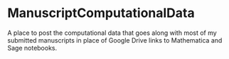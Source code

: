 # ManuscriptComputationalData
A place to post the computational data that goes along with most of my submitted manuscripts in place of Google Drive links to Mathematica and Sage notebooks.
